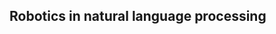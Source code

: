  
 Robotics in natural language processing
--------------------------------------------------------------------------------

